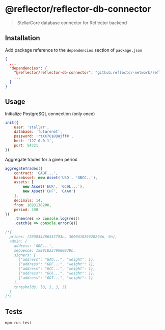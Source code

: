 # @reflector/reflector-db-connector

> StellarCore database connector for Reflector backend

## Installation

Add package reference to the `dependencies` section of `package.json`

```json
{
  ...
  "dependencies": {
    "@reflector/reflector-db-connector": "github:reflector-network/reflector-db-connector#v0.5.0",
    ...
  }
}
```

## Usage

Initialize PostgreSQL connection (only once)
```js
init({
    user: 'stellar',
    database: 'futurenet',
    password: 'rtXX76s@DWjff#',
    host: '127.0.0.1',
    port: 54321
})
```

Aggregate trades for a given period
```js
aggregateTrades({
    contract: 'CAQF...',
    baseAsset: new Asset('USD', 'GBCC..'),
    assets: [
        new Asset('EUR', 'GC9L...'),
        new Asset('CHF', 'GAA0')
    ],
    decimals: 14,
    from: 1693138200,
    period: 300
})
    .then(res => console.log(res))
    .catch(e => console.error(e))

/*{
  prices: [200034486332703n, 300041829628294n, 0n],
  admin: {
    address: 'GBE...',
    sequence: 1589182379660938n,
    signers: [
      {"address": "GAO...", "weight": 1},
      {"address": "GBF...", "weight": 1},
      {"address": "GCC...", "weight": 1},
      {"address": "GC6...", "weight": 1},
      {"address": "GDT...", "weight": 1}
    ],      
    thresholds: [0, 3, 3, 3]
  }
}*/
```

## Tests

```
npm run test
```